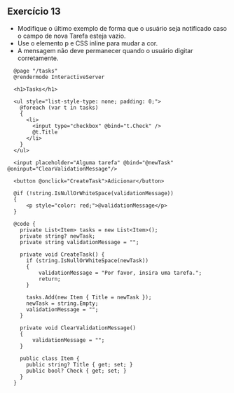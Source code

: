## Exercício 13

- Modifique o último exemplo de forma que o usuário seja notificado caso o campo de nova Tarefa esteja vazio.
- Use o elemento p e CSS inline para mudar a cor.
- A mensagem não deve permanecer quando o usuário digitar corretamente.

```razor
  @page "/tasks"
  @rendermode InteractiveServer
  
  <h1>Tasks</h1>
  
  <ul style="list-style-type: none; padding: 0;">
    @foreach (var t in tasks)
    {
      <li>
        <input type="checkbox" @bind="t.Check" />
        @t.Title
      </li>
    }
  </ul>
  
  <input placeholder="Alguma tarefa" @bind="@newTask" @oninput="ClearValidationMessage"/>
  
  <button @onclick="CreateTask">Adicionar</button>
  
  @if (!string.IsNullOrWhiteSpace(validationMessage))
  {
      <p style="color: red;">@validationMessage</p>
  }
  
  @code {
    private List<Item> tasks = new List<Item>();
    private string? newTask;
    private string validationMessage = "";
  
    private void CreateTask() {
      if (string.IsNullOrWhiteSpace(newTask))
      {
          validationMessage = "Por favor, insira uma tarefa.";
          return;
      }
  
      tasks.Add(new Item { Title = newTask });
      newTask = string.Empty;
      validationMessage = "";  
    }
    
    private void ClearValidationMessage()
    {
        validationMessage = "";
    }
  
    public class Item {
      public string? Title { get; set; }
      public bool? Check { get; set; }
    }
  }
```

